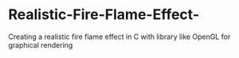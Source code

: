 # Realistic-Fire-Flame-Effect-
Creating a realistic fire flame effect in C with library like OpenGL for graphical rendering
